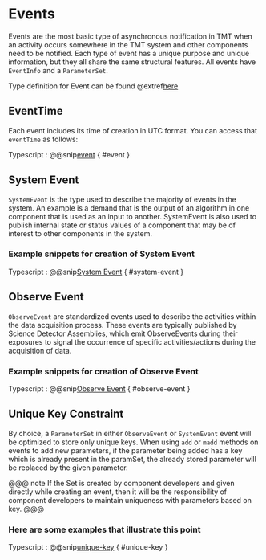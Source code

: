 # Events

Events are the most basic type of asynchronous notification in TMT when an activity occurs somewhere in the TMT system and other components need to be notified. Each type of event has a unique purpose and unique information, but they all share the same structural features. All events have `EventInfo` and a `ParameterSet`.

Type definition for Event can be found @extref[here](ts-docs:modules/models.html#event)

## EventTime

Each event includes its time of creation in UTC format. You can access that `eventTime` as follows:

Typescript
:   @@snip[event](../../../../example/src/documentation/params/EventExample.ts) { #event }

## System Event

`SystemEvent` is the type used to describe the majority of events in the system. An example is a demand that is the output of an algorithm in one component that is used as an input to another. SystemEvent is also used to publish internal state or status values of a component that may be of interest to other components in the system.

### Example snippets for creation of System Event

Typescript
:   @@snip[System Event](../../../../example/src/documentation/params/EventExample.ts) { #system-event }

## Observe Event

`ObserveEvent` are standardized events used to describe the activities within the data acquisition process. These events are typically published by Science Detector Assemblies, which emit ObserveEvents during their exposures to signal the occurrence of specific activities/actions during the acquisition of data.

### Example snippets for creation of Observe Event

Typescript
:   @@snip[Observe Event](../../../../example/src/documentation/params/EventExample.ts) { #observe-event }

## Unique Key Constraint

By choice, a `ParameterSet` in either `ObserveEvent` or `SystemEvent` event will be optimized to store only unique keys. When using `add` or `madd` methods on events to add new parameters, if the parameter being added has a key which is already present in the paramSet, the already stored parameter will be replaced by the given parameter.

@@@ note
If the Set is created by component developers and given directly while creating an event, then it will be the responsibility of component developers to maintain uniqueness with parameters based on key.
@@@

### Here are some examples that illustrate this point

Typescript
 :   @@snip[unique-key](../../../../example/src/documentation/params/EventExample.ts) { #unique-key }
